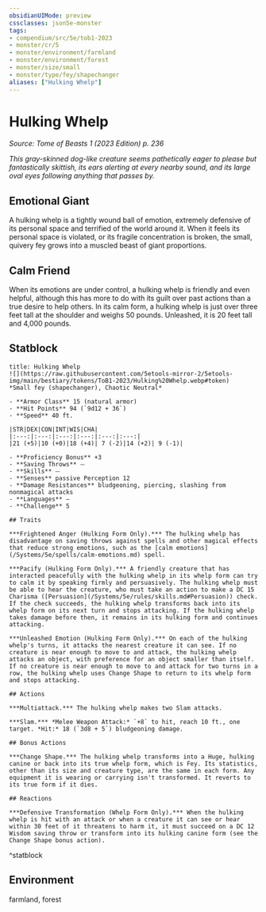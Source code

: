 ```yaml
---
obsidianUIMode: preview
cssclasses: json5e-monster
tags:
- compendium/src/5e/tob1-2023
- monster/cr/5
- monster/environment/farmland
- monster/environment/forest
- monster/size/small
- monster/type/fey/shapechanger
aliases: ["Hulking Whelp"]
---
```

# Hulking Whelp
*Source: Tome of Beasts 1 (2023 Edition) p. 236*  

*This gray-skinned dog-like creature seems pathetically eager to please but fantastically skittish, its ears alerting at every nearby sound, and its large oval eyes following anything that passes by.*

## Emotional Giant

A hulking whelp is a tightly wound ball of emotion, extremely defensive of its personal space and terrified of the world around it. When it feels its personal space is violated, or its fragile concentration is broken, the small, quivery fey grows into a muscled beast of giant proportions.

## Calm Friend

When its emotions are under control, a hulking whelp is friendly and even helpful, although this has more to do with its guilt over past actions than a true desire to help others. In its calm form, a hulking whelp is just over three feet tall at the shoulder and weighs 50 pounds. Unleashed, it is 20 feet tall and 4,000 pounds.

## Statblock

```ad-statblock
title: Hulking Whelp
![](https://raw.githubusercontent.com/5etools-mirror-2/5etools-img/main/bestiary/tokens/ToB1-2023/Hulking%20Whelp.webp#token)
*Small fey (shapechanger), Chaotic Neutral*

- **Armor Class** 15 (natural armor)
- **Hit Points** 94 (`9d12 + 36`)
- **Speed** 40 ft.

|STR|DEX|CON|INT|WIS|CHA|
|:---:|:---:|:---:|:---:|:---:|:---:|
|21 (+5)|10 (+0)|18 (+4)| 7 (-2)|14 (+2)| 9 (-1)|

- **Proficiency Bonus** +3
- **Saving Throws** ⏤
- **Skills** ⏤
- **Senses** passive Perception 12
- **Damage Resistances** bludgeoning, piercing, slashing from nonmagical attacks
- **Languages** —
- **Challenge** 5

## Traits

***Frightened Anger (Hulking Form Only).*** The hulking whelp has disadvantage on saving throws against spells and other magical effects that reduce strong emotions, such as the [calm emotions](/Systems/5e/spells/calm-emotions.md) spell.

***Pacify (Hulking Form Only).*** A friendly creature that has interacted peacefully with the hulking whelp in its whelp form can try to calm it by speaking firmly and persuasively. The hulking whelp must be able to hear the creature, who must take an action to make a DC 15 Charisma ([Persuasion](/Systems/5e/rules/skills.md#Persuasion)) check. If the check succeeds, the hulking whelp transforms back into its whelp form on its next turn and stops attacking. If the hulking whelp takes damage before then, it remains in its hulking form and continues attacking.

***Unleashed Emotion (Hulking Form Only).*** On each of the hulking whelp's turns, it attacks the nearest creature it can see. If no creature is near enough to move to and attack, the hulking whelp attacks an object, with preference for an object smaller than itself. If no creature is near enough to move to and attack for two turns in a row, the hulking whelp uses Change Shape to return to its whelp form and stops attacking.

## Actions

***Multiattack.*** The hulking whelp makes two Slam attacks.

***Slam.*** *Melee Weapon Attack:* `+8` to hit, reach 10 ft., one target. *Hit:* 18 (`3d8 + 5`) bludgeoning damage.

## Bonus Actions

***Change Shape.*** The hulking whelp transforms into a Huge, hulking canine or back into its true whelp form, which is Fey. Its statistics, other than its size and creature type, are the same in each form. Any equipment it is wearing or carrying isn't transformed. It reverts to its true form if it dies.

## Reactions

***Defensive Transformation (Whelp Form Only).*** When the hulking whelp is hit with an attack or when a creature it can see or hear within 30 feet of it threatens to harm it, it must succeed on a DC 12 Wisdom saving throw or transform into its hulking canine form (see the Change Shape bonus action).
```
^statblock

## Environment

farmland, forest